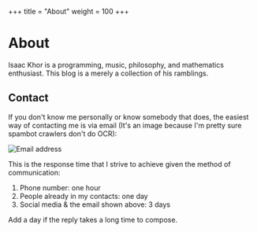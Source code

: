 +++
title = "About"
weight = 100
+++

# About

Isaac Khor is a programming, music, philosophy, and mathematics enthusiast. This blog is a merely a collection of his ramblings.

## Contact

If you don't know me personally or know somebody that does, the easiest way of contacting me is via email (It's an image because I'm pretty sure spambot crawlers don't do OCR):

![Email address](/img/contact.png)

This is the response time that I strive to achieve given the method of communication:

1. Phone number: one hour
2. People already in my contacts: one day
3. Social media & the email shown above: 3 days

Add a day if the reply takes a long time to compose.